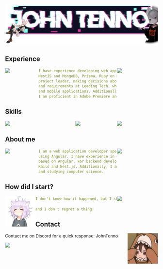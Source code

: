![Preview](./imgs/banner.png)

## **Experience**

<a href=""><img align="left" width="110" src="https://cdn3.emoji.gg/emojis/8654_HirasawaYuiPeace.png"></a>
<a href="https://github.com/JohnTenno"><img align="right" width="135" src="https://i.pinimg.com/originals/04/29/89/04298998c4006e5847cf9ef157665b43.gif" /></a>

```yaml
I have experience developing web applications using Angular with
NestJS and MongoDB, Prisma, Ruby on Rails. I have worked as a
project leader, making decisions about the application's functionality
and requirements at Leading Tech, where we developed web, desktop,
and mobile applications. Additionally.
I am proficient in Adobe Premiere and Illustrator.
```

## **Skills**

<a href=""><img align="left" width="110" src="https://cdn3.emoji.gg/emojis/8654_HirasawaYuiPeace.png"></a>
<a href="https://github.com/JohnTenno"><img align="right" width="135" src="https://i.pinimg.com/originals/04/29/89/04298998c4006e5847cf9ef157665b43.gif" /></a>

<p align="center">
  <a href="https://skillicons.dev">
    <img src="https://skillicons.dev/icons?i=angular,nodejs,nestjs,npm,ts,mongodb,ruby,ai,ps,electron,git,js,docker,c,cpp,arduino,java,vscode&perline=9" />
  </a>
</p>

## **About me**

<a href=""><img align="left" width="110" src="https://cdn3.emoji.gg/emojis/8654_HirasawaYuiPeace.png"></a>
<a href="https://github.com/JohnTenno"><img align="right" width="135" src="https://i.pinimg.com/originals/04/29/89/04298998c4006e5847cf9ef157665b43.gif" /></a>

```yaml
I am a web application developer specializing in frontend development
using Angular. I have experience in developing projects with Electron
based on Angular. For backend development, I have utilized Ruby on
Rails and Nest.js. Additionally, I am currently working at Leading Tech
and studying computer science.
```

## **How did I start?**

<a href=""><img align="right" width="135" src="https://img.wattpad.com/82b48df564d60f8250b9b34aa40ef8d80f7e2636/68747470733a2f2f73332e616d617a6f6e6177732e636f6d2f776174747061642d6d656469612d736572766963652f53746f7279496d6167652f437a63446362314868366e5438413d3d2d3732303532363736352e313539363232346366643531373334323133393230323632393832332e676966"></a>
<a href="https://github.com/JohnTenno"><img align="left" width="100" src="./imgs/aa1530d8-84b7-4430-bd79-b46f795f8bd6.webp"></a>

```yaml
I don't know how it happened, but I started coding,

and I don't regret a thing!
```

## **Contact**

<a href="https://github.com/JohnTenno"><img align="right" width="100" src="./imgs/1159988e-75b6-446a-8486-92a8a336808c.webp" /></a>
Contact me on Discord for a quick response: JohnTenno

[![](https://img.shields.io/github/followers/JohnTenno?label=Followers&style=social)](https://github.com/JohnTenno)
